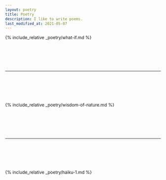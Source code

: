 ```yaml
---
layout: poetry
title: Poetry
description: I like to write poems.
last_modified_at: 2021-05-07
---
```


{% include_relative _poetry/what-if.md %}
<hr style="margin: 100px 0;">

{% include_relative _poetry/wisdom-of-nature.md %}
<hr style="margin: 100px 0;">

{% include_relative _poetry/haiku-1.md %}
<div style="margin: 200px 0;" />


<!-- {% for poem in site.poetry %}
  - <a href="{{ poem.url }}">{{ poem.title }}</a>
{% endfor %} -->

